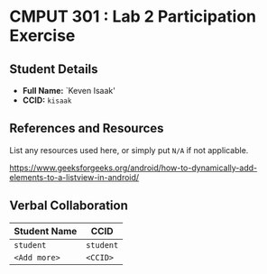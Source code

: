 # CMPUT 301 : Lab 2 Participation Exercise

## Student Details

- **Full Name:** `Keven Isaak'
- **CCID:** `kisaak`

## References and Resources

List any resources used here, or simply put `N/A` if not applicable.

https://www.geeksforgeeks.org/android/how-to-dynamically-add-elements-to-a-listview-in-android/

## Verbal Collaboration

| Student Name | CCID      |
| ------------ | --------- |
| `student`    | `student` |
| `<Add more>` | `<CCID>`  |
